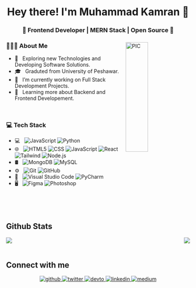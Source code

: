<h1 align="center">Hey there! I'm Muhammad Kamran 👋 </h1>
<h3 align="center">🚀 Frontend Developer | MERN Stack | Open Source 🚀</h3>
<div>
<img width = "35%" align="right" alt="PIC" height="300px" src="https://www.pngitem.com/pimgs/m/4-42822_apple-tv-copy-developer-illustration-png-transparent-png.png" />
<div align="left"> 
  <h3> 👨🏻‍💻 About Me </h3>

  - 🤔 &nbsp; Exploring new Technologies and Developing Software Solutions.
  - 🎓 &nbsp; Graduted from University of Peshawar.
  - 💼 &nbsp; I’m currently working on Full Stack Development Projects.
  - 🌱 &nbsp; Learning more about Backend and Frontend Developement.
</div> 
</div>

<br/>
<div>
  <h3> 💻 Tech Stack </h3>
  <p>
 
- 💻 &nbsp;
  ![JavaScript](https://img.shields.io/badge/-JavaScript-333333?style=flat&logo=javascript)
  ![Python](https://img.shields.io/badge/-Python-333333?style=flat&logo=python)
- 🌐 &nbsp;
  ![HTML5](https://img.shields.io/badge/-HTML5-333333?style=flat&logo=HTML5)
  ![CSS](https://img.shields.io/badge/-CSS-333333?style=flat&logo=CSS3&logoColor=1572B6)
  ![JavaScript](https://img.shields.io/badge/-JavaScript-333333?style=flat&logo=javascript)
  ![React](https://img.shields.io/badge/-React-333333?style=flat&logo=react)
  ![Tailwind](https://img.shields.io/badge/Tailwind_CSS-38B2AC?style=flat-the-badge&logo=tailwind-css&logoColor=white)
  ![Node.js](https://img.shields.io/badge/-Node.js-333333?style=flat&logo=node.js)
- 🛢 &nbsp;
  ![MongoDB](https://img.shields.io/badge/-MongoDB-333333?style=flat&logo=mongodb)
  ![MySQL](https://img.shields.io/badge/-MySQL-333333?style=flat&logo=mysql)
- ⚙️ &nbsp;
  ![Git](https://img.shields.io/badge/-Git-333333?style=flat&logo=git)
  ![GitHub](https://img.shields.io/badge/-GitHub-333333?style=flat&logo=github)
- 🔧 &nbsp;
  ![Visual Studio Code](https://img.shields.io/badge/-Visual%20Studio%20Code-333333?style=flat&logo=visual-studio-code&logoColor=007ACC)
  ![PyCharm](https://img.shields.io/badge/PyCharm-000000.svg?&style=flat-the-badge&logo=PyCharm&logoColor=white)
- 🖥 &nbsp;
  ![Figma](https://img.shields.io/badge/Figma-F24E1E?style=flat-the-badge&logo=figma&logoColor=white)
  ![Photoshop](https://img.shields.io/badge/-Photoshop-333333?style=flat&logo=adobe-photoshop)
<br/>
  <p>
</div> 

<br/>

## Github Stats
<div> 
  <div> <img src="https://github-readme-stats.vercel.app/api?username=Muhammad-Kamran-Dev&show_icons=true&count_private=true&hide_border=true" align="left"/></div>
  <div><img src="https://github-readme-stats.vercel.app/api/top-langs/?username=Muhammad-Kamran-Dev&hide_border=true&layout=compact" align="right"/></div>
</div>
<br/>    
<br/>  

  ## Connect with me  
<div align="center">
<a href="https://github.com/Muhammad-Kamran-Dev" target="_blank">
<img src=https://img.shields.io/badge/github-%2324292e.svg?&style=for-the-badge&logo=github&logoColor=white alt=github style="margin-bottom: 5px;" />
</a>
<a href="https://twitter.com/MKamran10814899" target="_blank">
<img src=https://img.shields.io/badge/twitter-%2300acee.svg?&style=for-the-badge&logo=twitter&logoColor=white alt=twitter style="margin-bottom: 5px;" />
</a>
<a href="https://dev.to/kamran92" target="_blank">
<img src=https://img.shields.io/badge/dev.to-%2308090A.svg?&style=for-the-badge&logo=dev.to&logoColor=white alt=devto style="margin-bottom: 5px;" />
</a>
<a href="https://linkedin.com/in/muhammad-kamran-a17b231b6" target="_blank">
<img src=https://img.shields.io/badge/linkedin-%231E77B5.svg?&style=for-the-badge&logo=linkedin&logoColor=white alt=linkedin style="margin-bottom: 5px;" />
</a>
<a href="https://medium.com/@Muhammad-Kamran-Dev" target="_blank">
<img src=https://img.shields.io/badge/medium-%23292929.svg?&style=for-the-badge&logo=medium&logoColor=white alt=medium style="margin-bottom: 5px;" />
</a>  
</div>  



  
